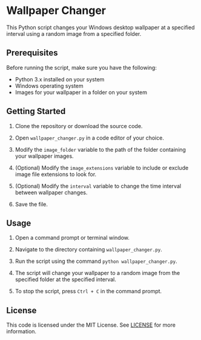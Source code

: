 # Wallpaper Changer

This Python script changes your Windows desktop wallpaper at a specified interval using a random image from a specified folder.

## Prerequisites

Before running the script, make sure you have the following:

- Python 3.x installed on your system
- Windows operating system
- Images for your wallpaper in a folder on your system

## Getting Started

1. Clone the repository or download the source code.

2. Open `wallpaper_changer.py` in a code editor of your choice.

3. Modify the `image_folder` variable to the path of the folder containing your wallpaper images.

4. (Optional) Modify the `image_extensions` variable to include or exclude image file extensions to look for.

5. (Optional) Modify the `interval` variable to change the time interval between wallpaper changes.

6. Save the file.

## Usage

1. Open a command prompt or terminal window.

2. Navigate to the directory containing `wallpaper_changer.py`.

3. Run the script using the command `python wallpaper_changer.py`.

4. The script will change your wallpaper to a random image from the specified folder at the specified interval.

5. To stop the script, press `Ctrl + C` in the command prompt.

## License

This code is licensed under the MIT License. See [LICENSE](LICENSE) for more information.
